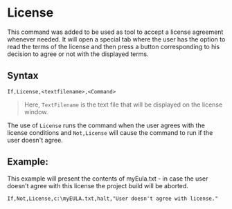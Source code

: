 # License #

This command was added to be used as tool to accept a license agreement whenever needed. It will open a special tab where the user has the option to read the terms of the license and then press a button corresponding to his decision to agree or not with the displayed terms.

## Syntax ##
```
If,License,<textfilename>,<Command> 
```

> Here, `TextFilename` is the text file that will be displayed on the license window.

The use of `License` runs the command when the user agrees with the license conditions and `Not,License` will cause the command to run if the user doesn't agree.

## Example: ##
This example will present the contents of myEula.txt - in case the user doesn't agree with this license the project build will be aborted.
```
If,Not,License,c:\myEULA.txt,halt,"User doesn't agree with license."
```